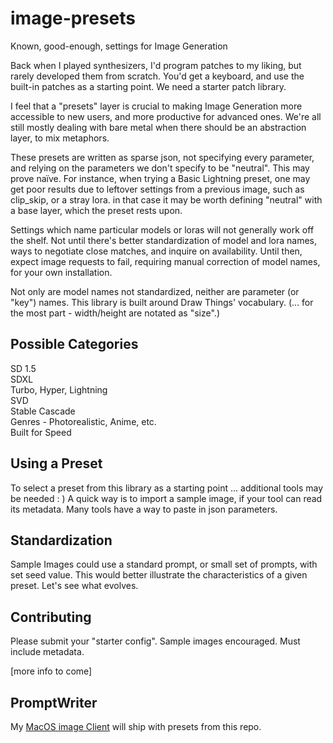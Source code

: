 # image-presets
Known, good-enough, settings for Image Generation

Back when I played synthesizers, I'd program patches to my liking, but rarely developed them from scratch. You'd get a keyboard, and use the built-in patches as a starting point. We need a starter patch library.

I feel that a "presets" layer is crucial to making Image Generation more accessible to new users, and more productive for advanced ones. We're all still mostly dealing with bare metal when there should be an abstraction layer, to mix metaphors.

These presets are written as sparse json, not specifying every parameter, and relying on the parameters we don't specify to be "neutral". This may prove naïve. For instance, when trying a Basic Lightning preset, one may get poor results due to leftover settings from a previous image, such as clip_skip, or a stray lora. in that case it may be worth defining "neutral" with a base layer, which the preset rests upon.

Settings which name particular models or loras will not generally work off the shelf. Not until there's better standardization of model and lora names, ways to negotiate close matches, and inquire on availability. Until then, expect image requests to fail, requiring manual correction of model names, for your own installation.

Not only are model names not standardized, neither are parameter (or "key") names. This library is built around Draw Things' vocabulary.
(...  for the most part - width/height are notated as "size".)


## Possible Categories ##

SD 1.5  
SDXL  
Turbo, Hyper, Lightning  
SVD  
Stable Cascade  
Genres - Photorealistic, Anime, etc.  
Built for Speed  


## Using a Preset ##
To select a preset from this library as a starting point ... additional tools may be needed : )
A quick way is to import a sample image, if your tool can read its metadata. Many tools have a way to paste in json parameters.

## Standardization ##
Sample Images could use a standard prompt, or small set of prompts, with set seed value. This would better illustrate the characteristics of a given preset. Let's see what evolves.

## Contributing ##
Please submit your "starter config". Sample images encouraged. Must include metadata.

[more info to come]

## PromptWriter ##
My [MacOS image Client](https://discord.gg/Xz3B2rcAnu) will ship with presets from this repo. 
